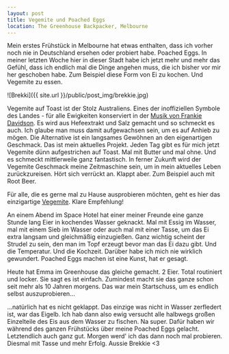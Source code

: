 ```yaml
---
layout: post
title: Vegemite und Poached Eggs
location: The Greenhouse Backpacker, Melbourne
---
```


Mein erstes Frühstück in Melbourne hat etwas enthalten, dass ich vorher noch nie in Deutschland ersehen oder probiert habe. Poached Eggs. In meiner letzten Woche hier in dieser Stadt habe ich jetzt mehr und mehr das Gefühl, dass ich endlich mal die Dinge angehen muss, die ich bisher vor mir her geschoben habe. Zum Beispiel diese Form von Ei zu kochen. Und Vegemite zu essen.

![Brekki]({{ site.url }}/public/post_img/brekkie.jpg)

Vegemite auf Toast ist der Stolz Australiens. Eines der inoffiziellen Symbole des Landes - für alle Ewigkeiten konserviert in der <a target="_blank" href="http://www.amazon.de/gp/product/B001S5GM1C/ref=as_li_tl?ie=UTF8&camp=1638&creative=19454&creativeASIN=B001S5GM1C&linkCode=as2&tag=andsanmeiblo-21&linkId=BEZZLTNPC73I25AY">Musik von Frankie Davidson</a>. Es wird aus Hefeextrakt und Salz gemacht und so schmeckt es auch. Ich glaube man muss damit aufgewachsen sein, um es auf Anhieb zu mögen. Die Alternative ist ein langsames Gewöhnen an den eigenartigen Geschmack. Das ist mein aktuelles Projekt. Jeden Tag gibt es für mich jetzt Vegemite dünn aufgestrichen auf Toast. Mal mit Butter und mal ohne. Und es schmeckt mittlerweile ganz fantastisch. In ferner Zukunft wird der Vegemite Geschmack meine Zeitmaschine sein, um in mein aktuelles Leben zurückzureisen. Hört sich verrückt an. Klappt aber. Zum Beispiel auch mit Root Beer.

Für alle, die es gerne mal zu Hause ausprobieren möchten, geht es hier das einzigartige <a target="_blank" href="http://www.amazon.de/gp/product/B004AVEW8G/ref=as_li_tl?ie=UTF8&camp=1638&creative=19454&creativeASIN=B004AVEW8G&linkCode=as2&tag=andsanmeiblo-21&linkId=UUZ7TAH455Z7HX4Y">Vegemite</a>. Klare Empfehlung!

An einem Abend im Space Hotel hat einer meiner Freunde eine ganze Stunde lang Eier in kochendes Wasser geknackt. Mal mit Essig im Wasser, mal mit einem Sieb im Wasser oder auch mal mit einer Tasse, um das Ei extra langsam und gleichmäßig einzugießen. Ganz wichtig scheint der Strudel zu sein, den man im Topf erzeugt bevor man das Ei dazu gibt. Und die Temperatur. Und die Kochzeit. Darüber habe ich mich nie wirklich gewundert. Poached Eggs machen ist eine Kunst, hat er gesagt.

Heute hat Emma im Greenhouse das gleiche gemacht. 2 Eier. Total routiniert und locker. Sie sagt es ist einfach. Zumindest macht sie das ganze schon seit mehr als 10 Jahren morgens. Das war mein Startschuss, um es endlich selbst auszuprobieren...

...natürlich hat es nicht geklappt. Das einzige was nicht in Wasser zerfledert ist, war das Eigelb. Ich hab dann also ewig versucht alle halbwegs großen Einzelteile des Eis aus dem Wasser zu fischen. Na super. Dafür haben wir während des ganzen Frühstücks über meine Poached Eggs gelacht. Letztendlich auch ganz gut. Morgen werd' ich das dann noch mal probieren. Diesmal mit Tasse und mehr Erfolg. Aussie Brekkie <3